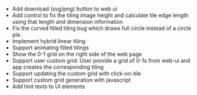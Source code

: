 * Add download (svg/png) button to web ui
* Add control to fix the tiling image height and calculate tile edge length using that length and dimension information
* Fix the curved filled tiling bug which draws full circle instead of a circle pie.
* Implement hybrid linear tiling
* Support animating filled tilings
* Show the 0-1 grid on the right side of the web page
* Support user custom grid: User provide a grid of 0-1s from web-ui and app creates the corresponding tiling
* Support updating the custom grid with click-on-tile
* Support custom grid generation with javascript
* Add hint texts to UI elements